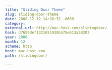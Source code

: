 ```yaml
---
title: "Sliding Door Theme"
slug: sliding-door-theme
date: 2008-12-12 14:28:32 -0600
category: 
external-url: http://mac-host.com/slidingdoor/
hash: d7659def1321651938bb75e613a38203
year: 2008
month: 12
scheme: http
host: mac-host.com
path: /slidingdoor/

---
```



